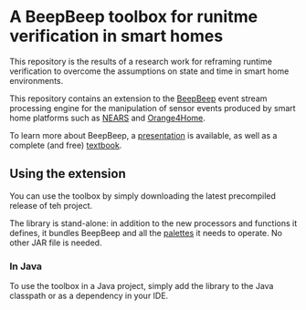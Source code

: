 A BeepBeep toolbox for runitme verification in smart homes
==============================================
This repository is the results of a research work for reframing runtime verification to overcome the assumptions on state and time in smart home environments.

This repository contains an extension to the [BeepBeep](https://liflab.github.io/beepbeep-3) event stream processing engine for the manipulation of sensor events produced by smart home
platforms such as [NEARS](https://domus.recherche.usherbrooke.ca/nears/) and [Orange4Home](https://amiqual4home.inria.fr/en/orange4home/).

To learn more about BeepBeep, a [presentation](https://www.slideshare.net/sylvainhalle/event-stream-processing-with-beepbeep-3-258079731) is available, as well as a complete (and free) [textbook](https://www.puq.ca/catalogue/livres/event-stream-processing-with-beep-beep-3663.html).


Using the extension
-------------------

You can use the toolbox by simply downloading the latest precompiled release of teh project. 

The library is stand-alone: in addition to the new processors and functions it defines, it bundles BeepBeep and all the [palettes](https://github.com/liflab/beepbeep-3-palettes) it needs to operate. No other JAR file is needed.

### In Java

To use the toolbox in a Java project, simply add the library to the Java classpath or as a dependency in your IDE.





